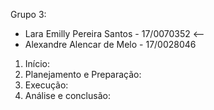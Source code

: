 Grupo 3: 

- Lara Emilly Pereira Santos - 17/0070352 <-- 
- Alexandre Alencar de Melo - 17/0028046

1.	Início:
2.	Planejamento e Preparação:
3.	Execução:
4.	Análise e conclusão:
